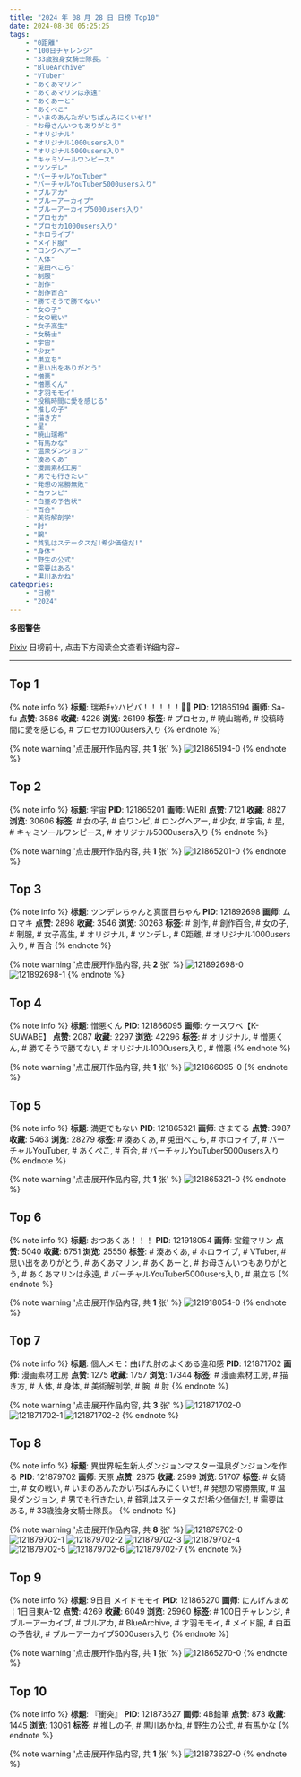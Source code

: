 ```yaml
---
title: "2024 年 08 月 28 日 日榜 Top10"
date: 2024-08-30 05:25:25
tags:
    - "0距離"
    - "100日チャレンジ"
    - "33歳独身女騎士隊長。"
    - "BlueArchive"
    - "VTuber"
    - "あくあマリン"
    - "あくあマリンは永遠"
    - "あくあーと"
    - "あくぺこ"
    - "いまのあんたがいちばんみにくいぜ!"
    - "お母さんいつもありがとう"
    - "オリジナル"
    - "オリジナル1000users入り"
    - "オリジナル5000users入り"
    - "キャミソールワンピース"
    - "ツンデレ"
    - "バーチャルYouTuber"
    - "バーチャルYouTuber5000users入り"
    - "ブルアカ"
    - "ブルーアーカイブ"
    - "ブルーアーカイブ5000users入り"
    - "プロセカ"
    - "プロセカ1000users入り"
    - "ホロライブ"
    - "メイド服"
    - "ロングヘアー"
    - "人体"
    - "兎田ぺこら"
    - "制服"
    - "創作"
    - "創作百合"
    - "勝てそうで勝てない"
    - "女の子"
    - "女の戦い"
    - "女子高生"
    - "女騎士"
    - "宇宙"
    - "少女"
    - "巣立ち"
    - "思い出をありがとう"
    - "憎悪"
    - "憎悪くん"
    - "才羽モモイ"
    - "投稿時間に愛を感じる"
    - "推しの子"
    - "描き方"
    - "星"
    - "暁山瑞希"
    - "有馬かな"
    - "温泉ダンジョン"
    - "湊あくあ"
    - "漫画素材工房"
    - "男でも行きたい"
    - "発想の常勝無敗"
    - "白ワンピ"
    - "白亜の予告状"
    - "百合"
    - "美術解剖学"
    - "肘"
    - "腕"
    - "貧乳はステータスだ!希少価値だ!"
    - "身体"
    - "野生の公式"
    - "需要はある"
    - "黒川あかね"
categories:
    - "日榜"
    - "2024"
---
```


<i class="fa fa-triangle-exclamation"></i>**多图警告**<i class="fa fa-triangle-exclamation"></i>

[Pixiv](https://www.pixiv.net/) 日榜前十, 点击下方阅读全文查看详细内容~

<!-- more -->

---

## Top 1

{% note info %}
**标题**: 瑞希ﾁｬﾝハピバ！！！！！🎂🎉
**PID**: 121865194 **画师**: Sa-fu
**点赞**: 3586 **收藏**: 4226 **浏览**: 26199
**标签**: # プロセカ, # 暁山瑞希, # 投稿時間に愛を感じる, # プロセカ1000users入り
{% endnote %}

{% note warning '点击展开作品内容, 共 **1** 张' %}
![121865194-0](https://i.pixiv.re/img-original/img/2024/08/27/00/00/02/121865194_p0.jpg)
{% endnote %}

## Top 2

{% note info %}
**标题**: 宇宙
**PID**: 121865201 **画师**: WERI
**点赞**: 7121 **收藏**: 8827 **浏览**: 30606
**标签**: # 女の子, # 白ワンピ, # ロングヘアー, # 少女, # 宇宙, # 星, # キャミソールワンピース, # オリジナル5000users入り
{% endnote %}

{% note warning '点击展开作品内容, 共 **1** 张' %}
![121865201-0](https://i.pixiv.re/img-original/img/2024/08/27/00/00/04/121865201_p0.jpg)
{% endnote %}

## Top 3

{% note info %}
**标题**: ツンデレちゃんと真面目ちゃん
**PID**: 121892698 **画师**: ムロマキ
**点赞**: 2898 **收藏**: 3546 **浏览**: 30263
**标签**: # 創作, # 創作百合, # 女の子, # 制服, # 女子高生, # オリジナル, # ツンデレ, # 0距離, # オリジナル1000users入り, # 百合
{% endnote %}

{% note warning '点击展开作品内容, 共 **2** 张' %}
![121892698-0](https://i.pixiv.re/img-original/img/2024/08/27/23/19/14/121892698_p0.jpg)
![121892698-1](https://i.pixiv.re/img-original/img/2024/08/27/23/19/14/121892698_p1.jpg)
{% endnote %}

## Top 4

{% note info %}
**标题**: 憎悪くん
**PID**: 121866095 **画师**: ケースワベ【K-SUWABE】
**点赞**: 2087 **收藏**: 2297 **浏览**: 42296
**标签**: # オリジナル, # 憎悪くん, # 勝てそうで勝てない, # オリジナル1000users入り, # 憎悪
{% endnote %}

{% note warning '点击展开作品内容, 共 **1** 张' %}
![121866095-0](https://i.pixiv.re/img-original/img/2024/08/27/00/15/48/121866095_p0.png)
{% endnote %}

## Top 5

{% note info %}
**标题**: 満更でもない
**PID**: 121865321 **画师**: さまてる
**点赞**: 3987 **收藏**: 5463 **浏览**: 28279
**标签**: # 湊あくあ, # 兎田ぺこら, # ホロライブ, # バーチャルYouTuber, # あくぺこ, # 百合, # バーチャルYouTuber5000users入り
{% endnote %}

{% note warning '点击展开作品内容, 共 **1** 张' %}
![121865321-0](https://i.pixiv.re/img-original/img/2024/08/27/00/00/32/121865321_p0.jpg)
{% endnote %}

## Top 6

{% note info %}
**标题**: おつあくあ！！！
**PID**: 121918054 **画师**: 宝鐘マリン
**点赞**: 5040 **收藏**: 6751 **浏览**: 25550
**标签**: # 湊あくあ, # ホロライブ, # VTuber, # 思い出をありがとう, # あくあマリン, # あくあーと, # お母さんいつもありがとう, # あくあマリンは永遠, # バーチャルYouTuber5000users入り, # 巣立ち
{% endnote %}

{% note warning '点击展开作品内容, 共 **1** 张' %}
![121918054-0](https://i.pixiv.re/img-original/img/2024/08/28/22/00/02/121918054_p0.png)
{% endnote %}

## Top 7

{% note info %}
**标题**: 個人メモ：曲げた肘のよくある違和感
**PID**: 121871702 **画师**: 漫画素材工房
**点赞**: 1275 **收藏**: 1757 **浏览**: 17344
**标签**: # 漫画素材工房, # 描き方, # 人体, # 身体, # 美術解剖学, # 腕, # 肘
{% endnote %}

{% note warning '点击展开作品内容, 共 **3** 张' %}
![121871702-0](https://i.pixiv.re/img-original/img/2024/08/27/05/30/06/121871702_p0.jpg)
![121871702-1](https://i.pixiv.re/img-original/img/2024/08/27/05/30/06/121871702_p1.jpg)
![121871702-2](https://i.pixiv.re/img-original/img/2024/08/27/05/30/06/121871702_p2.jpg)
{% endnote %}

## Top 8

{% note info %}
**标题**: 異世界転生新人ダンジョンマスター温泉ダンジョンを作る
**PID**: 121879702 **画师**: 天原
**点赞**: 2875 **收藏**: 2599 **浏览**: 51707
**标签**: # 女騎士, # 女の戦い, # いまのあんたがいちばんみにくいぜ!, # 発想の常勝無敗, # 温泉ダンジョン, # 男でも行きたい, # 貧乳はステータスだ!希少価値だ!, # 需要はある, # 33歳独身女騎士隊長。
{% endnote %}

{% note warning '点击展开作品内容, 共 **8** 张' %}
![121879702-0](https://i.pixiv.re/img-original/img/2024/08/27/15/03/40/121879702_p0.jpg)
![121879702-1](https://i.pixiv.re/img-original/img/2024/08/27/15/03/40/121879702_p1.jpg)
![121879702-2](https://i.pixiv.re/img-original/img/2024/08/27/15/03/40/121879702_p2.jpg)
![121879702-3](https://i.pixiv.re/img-original/img/2024/08/27/15/03/40/121879702_p3.jpg)
![121879702-4](https://i.pixiv.re/img-original/img/2024/08/27/15/03/40/121879702_p4.jpg)
![121879702-5](https://i.pixiv.re/img-original/img/2024/08/27/15/03/40/121879702_p5.jpg)
![121879702-6](https://i.pixiv.re/img-original/img/2024/08/27/15/03/40/121879702_p6.jpg)
![121879702-7](https://i.pixiv.re/img-original/img/2024/08/27/15/03/40/121879702_p7.jpg)
{% endnote %}

## Top 9

{% note info %}
**标题**: 9日目 メイドモモイ
**PID**: 121865270 **画师**: にんげんまめ￤1日目東A-12
**点赞**: 4269 **收藏**: 6049 **浏览**: 25960
**标签**: # 100日チャレンジ, # ブルーアーカイブ, # ブルアカ, # BlueArchive, # 才羽モモイ, # メイド服, # 白亜の予告状, # ブルーアーカイブ5000users入り
{% endnote %}

{% note warning '点击展开作品内容, 共 **1** 张' %}
![121865270-0](https://i.pixiv.re/img-original/img/2024/08/27/00/00/19/121865270_p0.png)
{% endnote %}

## Top 10

{% note info %}
**标题**: 『衝突』
**PID**: 121873627 **画师**: 4B鉛筆
**点赞**: 873 **收藏**: 1445 **浏览**: 13061
**标签**: # 推しの子, # 黒川あかね, # 野生の公式, # 有馬かな
{% endnote %}

{% note warning '点击展开作品内容, 共 **1** 张' %}
![121873627-0](https://i.pixiv.re/img-original/img/2024/08/27/08/09/01/121873627_p0.png)
{% endnote %}
